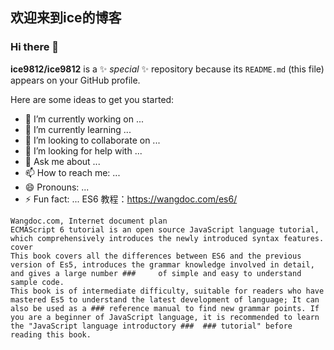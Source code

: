 ## 欢迎来到ice的博客
### Hi there 👋


**ice9812/ice9812** is a ✨ _special_ ✨ repository because its `README.md` (this file) appears on your GitHub profile.

Here are some ideas to get you started:

- 🔭 I’m currently working on ...
- 🌱 I’m currently learning ...
- 👯 I’m looking to collaborate on ...
- 🤔 I’m looking for help with ...
- 💬 Ask me about ...
- 📫 How to reach me: ...
- 😄 Pronouns: ...
- ⚡ Fun fact: ...
ES6 教程：https://wangdoc.com/es6/
```
Wangdoc.com, Internet document plan
ECMAScript 6 tutorial is an open source JavaScript language tutorial, which comprehensively introduces the newly introduced syntax features. cover
This book covers all the differences between ES6 and the previous version of Es5, introduces the grammar knowledge involved in detail, and gives a large number ###     of simple and easy to understand sample code.
This book is of intermediate difficulty, suitable for readers who have mastered Es5 to understand the latest development of language; It can also be used as a ### reference manual to find new grammar points. If you are a beginner of JavaScript language, it is recommended to learn the "JavaScript language introductory ###  ### tutorial" before reading this book.
```
